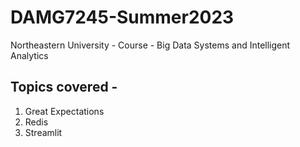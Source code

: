 # DAMG7245-Summer2023
Northeastern University - Course - Big Data Systems and Intelligent Analytics

## Topics covered -
1. Great Expectations
2. Redis
3. Streamlit
